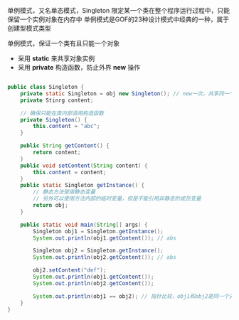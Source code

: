 单例模式，又名单态模式，Singleton 
限定某一个类在整个程序运行过程中，只能保留一个实例对象在内存中
单例模式是GOF的23种设计模式中经典的一种，属于创建型模式类型

单例模式，保证一个类有且只能一个对象
- 采用 **static** 来共享对象实例
- 采用 **private** 构造函数，防止外界 **new** 操作

```java

public class Singleton {
    private static Singleton = obj new Singleton(); // new一次，共享同一个对象
    private Stinrg content;

    // 确保只能在类内部调用构造函数
    private Singleton() {
        this.content = "abc";
    }

    public String getContent() {
        return content;
    }
    public void setContent(String content) {
        this.content = content;
    }
    public static Singleton getInstance() {
        // 静态方法使用静态变量
        // 另外可以使用方法内部的临时变量，但是不能引用非静态的成员变量
        return obj;
    }

    public static void main(String[] args) {
        Singleton obj1 = Singleton.getInstance();
        System.out.println(obj1.getContent()); // abs

        Singleton obj2 = Singleton.getInstance();
        System.out.println(obj2.getContent()); // abs

        obj2.setContent("def");
        System.out.println(obj1.getContent());
        System.out.println(obj2.getContent());

        System.out.println(obj1 == obj2); // 指针比较，obj1和obj2是同一个对象
    }
}

```